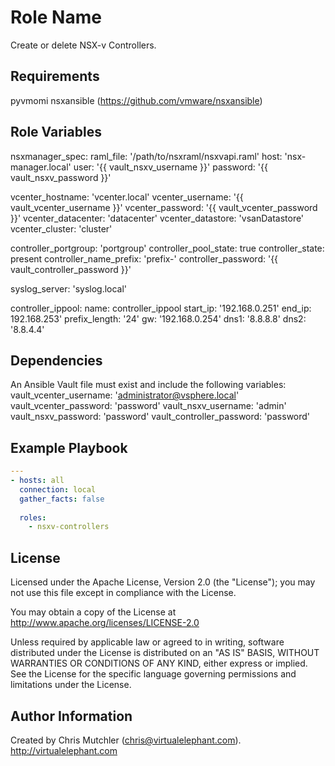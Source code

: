 Role Name
=========

Create or delete NSX-v Controllers.

Requirements
------------

pyvmomi
nsxansible (https://github.com/vmware/nsxansible)

Role Variables
--------------

nsxmanager_spec:
  raml_file: '/path/to/nsxraml/nsxvapi.raml'
  host: 'nsx-manager.local'
  user: '{{ vault_nsxv_username }}'
  password: '{{ vault_nsxv_password }}'

vcenter_hostname: 'vcenter.local'
vcenter_username: '{{ vault_vcenter_username }}'
vcenter_password: '{{ vault_vcenter_password }}'
vcenter_datacenter: 'datacenter'
vcenter_datastore: 'vsanDatastore'
vcenter_cluster: 'cluster'

controller_portgroup: 'portgroup'
controller_pool_state: true
controller_state: present
controller_name_prefix: 'prefix-'
controller_password: '{{ vault_controller_password }}'

syslog_server: 'syslog.local'

controller_ippool:
  name: controller_ippool
  start_ip: '192.168.0.251'
  end_ip: 192.168.253'
  prefix_length: '24'
  gw: '192.168.0.254'
  dns1: '8.8.8.8'
  dns2: '8.8.4.4'

Dependencies
------------

An Ansible Vault file must exist and include the following variables:
vault_vcenter_username: 'administrator@vsphere.local'
vault_vcenter_password: 'password'
vault_nsxv_username: 'admin'
vault_nsxv_password: 'password'
vault_controller_password: 'password'

Example Playbook
----------------

```yaml
---
- hosts: all
  connection: local
  gather_facts: false
  
  roles:
    - nsxv-controllers
```

License
-------

Licensed under the Apache License, Version 2.0 (the "License");
you may not use this file except in compliance with the License.

You may obtain a copy of the License at
   http://www.apache.org/licenses/LICENSE-2.0

Unless required by applicable law or agreed to in writing, software
distributed under the License is distributed on an "AS IS" BASIS,
WITHOUT WARRANTIES OR CONDITIONS OF ANY KIND, either express or implied.
See the License for the specific language governing permissions and
limitations under the License.

Author Information
------------------

Created by Chris Mutchler (chris@virtualelephant.com). http://virtualelephant.com
